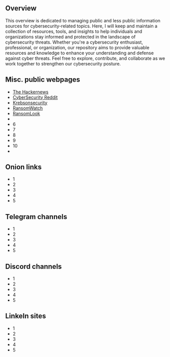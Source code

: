 ## Overview
This overview is dedicated to managing public and less public information sources for cybersecurity-related topics. Here, I will keep and maintain a collection of resources, tools, and insights to help individuals and organizations stay informed and protected in the landscape of cybersecurity threats. Whether you're a cybersecurity enthusiast, professional, or organization, our repository aims to provide valuable resources and knowledge to enhance your understanding and defense against cyber threats. Feel free to explore, contribute, and collaborate as we work together to strengthen our cybersecurity posture.

## Misc. public webpages
- [The Hackernews](https://thehackernews.com/)
- [CyberSecurity Reddit](https://www.reddit.com/r/cybersecurity/)
- [Krebsonsecurity](https://krebsonsecurity.com/)
- [RansomWatch](https://ransomwatch.telemetry.ltd/#/recentposts)
- [RansomLook](https://www.ransomlook.io/recent)
- 
- 6
- 7
- 8
- 9
- 10
- 

## Onion links
- 1
- 2
- 3
- 4
- 5

## Telegram channels
- 1
- 2
- 3
- 4
- 5

## Discord channels
- 1
- 2
- 3
- 4
- 5

## LinkeIn sites
- 1
- 2
- 3
- 4
- 5
